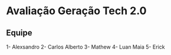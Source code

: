 # Avaliação Geração Tech 2.0

## Equipe
1- Alexsandro
2- Carlos Alberto
3- Mathew 
4- Luan Maia
5- Erick